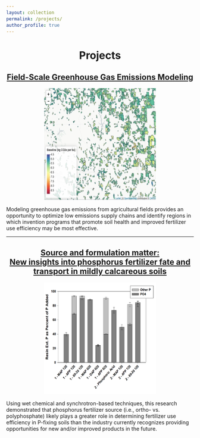 ```yaml
---
layout: collection
permalink: /projects/
author_profile: true
---
```

<h1 align="center"> Projects </h1>



<h2 align="center"> 
    <a href="/projects/agu_presentation/">
        Field-Scale Greenhouse Gas Emissions Modeling
    </a>
</h2>

<p align="center">
    <a href="/images/agu_2023/agu_2023_field_emissions.png">
        <kbd>
            <img src="/images/agu_2023/agu_2023_field_emissions.png" width="300" height="300">
        </kbd>
    </a>
</p>

Modeling greenhouse gas emissions from agricultural fields provides an opportunity to optimize low emissions supply chains and identify regions in which invention programs that promote soil health and improved fertilizer use efficiency may be most effective. 

---

<h2 align="center"> 
    <a href="/projects/source_matters/">
        Source and formulation matter: <br> New insights into phosphorus fertilizer fate and transport in mildly calcareous soils
    </a>
</h2>

<p align="center">
    <a href="/images/source_matters/calc_resin_ext_p.png">
        <kbd>
            <img src="/images/source_matters/calc_resin_ext_p.png" width="300" height="300" >
        </kbd>
    </a>
</p>

Using wet chemical and synchrotron-based techniques, this research demonstrated that phosphorus fertilizer source (i.e., ortho- vs. polyphosphate) likely plays a greater role in determining fertilizer use efficiency in P-fixing soils than the industry currently recognizes providing opportunities for new and/or improved products in the future. 

